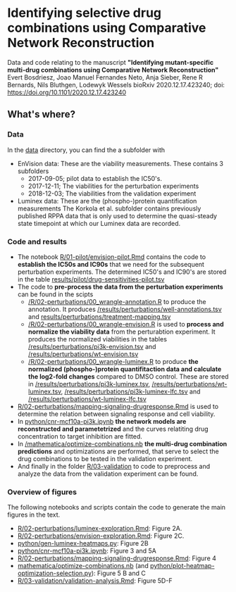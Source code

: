 # Identifying selective drug combinations using Comparative Network Reconstruction

Data and code relating to the manuscript **"Identifying mutant-specific multi-drug combinations using Comparative Network Reconstruction"**
Evert Bosdriesz, Joao Manuel Fernandes Neto, Anja Sieber, Rene R Bernards, Nils Bluthgen, Lodewyk Wessels
bioRxiv 2020.12.17.423240; doi: https://doi.org/10.1101/2020.12.17.423240

## What's where?

### Data

In the [data](https://github.com/evertbosdriesz/cnr-selective-combos/tree/master/data) directory, you can find the a subfolder with
  * EnVision data: These are the viability measurements. These contains 3 subfolders
      * 2017-09-05; pilot data to establish the IC50's.
      * 2017-12-11; The viabilities for the perturbation experiments
      * 2018-12-03; The viabilities from the validation experiment 
  * Luminex data: These are the (phospho-)protein quantification measurements
The Korkola et al. subfolder contains previously published RPPA data that is only used to determine the quasi-steady state timepoint at which our Luminex data are recorded. 

### Code and results 

  * The notebook [R/01-pilot/envision-pilot.Rmd](https://github.com/evertbosdriesz/cnr-selective-combos/blob/master/R/01-pilot/envision-pilot.Rmd) contains the code to **establish the IC50s and IC90s** that we need for the subsequent perturbation experiments. The determined IC50's and IC90's are stored in the table [results/pilot/drug-sensitivities-pilot.tsv](https://github.com/evertbosdriesz/cnr-selective-combos/blob/master/results/pilot/drug-sensitivities-pilot.tsv)
  * The code to **pre-process the data from the perturbation experiments** can be found in the scipts
      * [/R/02-perturbations/00_wrangle-annotation.R](https://github.com/evertbosdriesz/cnr-selective-combos/blob/master/R/02-perturbations/00_wrangle-annotation.R) to produce the annotation. It produces [/results/perturbations/well-annotations.tsv](https://github.com/evertbosdriesz/cnr-selective-combos/blob/master/results/perturbations/well-annotations.tsv) and [results/perturbations/treatment-mapping.tsv](https://github.com/evertbosdriesz/cnr-selective-combos/blob/master/results/perturbations/treatment-mapping.tsv)
      *  [/R/02-perturbations/00_wrangle-envision.R](https://github.com/evertbosdriesz/cnr-selective-combos/blob/master/R/02-perturbations/00_wrangle-envision.R) is used to **process and normalize the viability data** from the perturabtion experiment. It produces the normalized viabilities in the tables [/results/perturbations/pi3k-envision.tsv](https://github.com/evertbosdriesz/cnr-selective-combos/blob/master/results/perturbations/pi3k-envision.tsv) and [/results/perturbations/wt-envision.tsv](https://github.com/evertbosdriesz/cnr-selective-combos/blob/master/results/perturbations/wt-envision.tsv)
      *  [/R/02-perturbations/00_wrangle-luminex.R](https://github.com/evertbosdriesz/cnr-selective-combos/blob/master/R/02-perturbations/00_wrangle-luminex.R) to produce **the normalized (phospho-)protein quantifitaction data and calculate the log2-fold changes** compared to DMSO control. These are stored in [/results/perturbations/pi3k-luminex.tsv](https://github.com/evertbosdriesz/cnr-selective-combos/blob/master/results/perturbations/pi3k-luminex.tsv), [/results/perturbations/wt-luminex.tsv](https://github.com/evertbosdriesz/cnr-selective-combos/blob/master/results/perturbations/wt-luminex.tsv), [/results/perturbations/pi3k-luminex-lfc.tsv](https://github.com/evertbosdriesz/cnr-selective-combos/blob/master/results/perturbations/pi3k-luminex-lfc.tsv) and [/results/perturbations/wt-luminex-lfc.tsv](https://github.com/evertbosdriesz/cnr-selective-combos/blob/master/results/perturbations/wt-luminex-lfc.tsv)
  * [R/02-perturbations/mapping-signaling-drugresponse.Rmd](https://github.com/evertbosdriesz/cnr-selective-combos/blob/master/R/02-perturbations/mapping-signaling-drugresponse.Rmd) is used to determine the relation between signaling response and cell viability.
  * In [python/cnr-mcf10a-pi3k.ipynb](https://github.com/evertbosdriesz/cnr-selective-combos/blob/master/python/cnr-mcf10a-pi3k.ipynb) **the network models are reconstructed and parametetrized** and the curves relatiting drug concentration to target inhibition are fitted.
  * In [/mathematica/optimize-combinations.nb](https://github.com/evertbosdriesz/cnr-selective-combos/blob/master/mathematica/optimize-combinations.nb) **the multi-drug combination predictions** and optimizations are performed, that serve to select the drug combinations to be tested in the validation experiment.
  * And finally in the folder [R/03-validation](https://github.com/evertbosdriesz/cnr-selective-combos/tree/master/R/03-validation) to code to preprocess and analyze the data from the validation experiment can be found.

### Overview of figures

The following notebooks and scripts contain the code to generate the main figures in the text.

  * [R/02-perturbations/luminex-exploration.Rmd](https://github.com/evertbosdriesz/cnr-selective-combos/blob/master/R/02-perturbations/luminex-exploration.Rmd): Figure 2A.
  * [R/02-perturbations/envision-exploration.Rmd](https://github.com/evertbosdriesz/cnr-selective-combos/blob/master/R/02-perturbations/envision-exploration.Rmd): Figure 2C.
  * [python/gen-luminex-heatmaps.py](https://github.com/evertbosdriesz/cnr-selective-combos/blob/master/python/gen-luminex-heatmaps.py): Figure 2B
  * [python/cnr-mcf10a-pi3k.ipynb](https://github.com/evertbosdriesz/cnr-selective-combos/blob/master/python/cnr-mcf10a-pi3k.ipynb): Figure 3 and 5A
  * [R/02-perturbations/mapping-signaling-drugresponse.Rmd](https://github.com/evertbosdriesz/cnr-selective-combos/blob/master/R/02-perturbations/mapping-signaling-drugresponse.Rmd): Figure 4
  * [mathematica/optimize-combinations.nb](https://github.com/evertbosdriesz/cnr-selective-combos/blob/master/mathematica/optimize-combinations.nb) (and [python/plot-heatmap-optimization-selection.py](https://github.com/evertbosdriesz/cnr-selective-combos/blob/master/python/plot-heatmap-optimization-selection.py)): Figure 5 B and C
  * [R/03-validation/validation-analysis.Rmd](https://github.com/evertbosdriesz/cnr-selective-combos/blob/master/R/03-validation/validation-analysis.Rmd): Figure 5D-F
